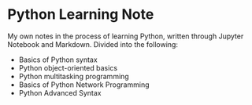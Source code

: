 # Python Learning Note

My own notes in the process of learning Python, written through Jupyter Notebook and Markdown. Divided into the following:

- Basics of Python syntax
- Python object-oriented basics
- Python multitasking programming
- Basics of Python Network Programming
- Python Advanced Syntax